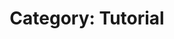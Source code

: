 ---
layout: category_content
title : "Category: Tutorial"
description: "Tutorial Category. All posts related to Tutorial available."
metadata:
  description: "Tutorial Category. All posts related to Tutorial available."
---